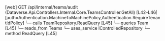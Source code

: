[web] GET /api/internal/teams/audit  (Dataverse.Api.Controllers.Internal.Core.TeamsController.GetAll)  [L42–L46] [auth=Authentication.MachineToMachinePolicy,Authentication.RequireTenantIdPolicy]
  └─ calls TeamRepository.ReadQuery [L45]
  └─ queries Team [L45]
    └─ reads_from Teams
  └─ uses_service IControlledRepository<Team>
    └─ method ReadQuery [L45]

